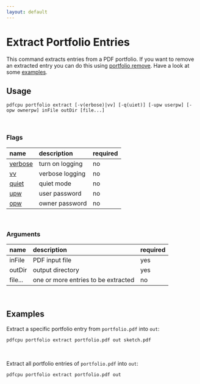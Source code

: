 ```yaml
---
layout: default
---
```


# Extract Portfolio Entries

This command extracts entries from a PDF portfolio. 
If you want to remove an extracted entry you can do this using [portfolio remove](portfolio_remove.md). Have a look at some [examples](#examples).

## Usage

```
pdfcpu portfolio extract [-v(erbose)|vv] [-q(uiet)] [-upw userpw] [-opw ownerpw] inFile outDir [file...]
```

<br>

### Flags

| name                                          | description       | required
|:----------------------------------------------|:------------------|:--------
| [verbose](../getting_started/common_flags.md) | turn on logging   | no
| [vv](../getting_started/common_flags.md)      | verbose logging   | no
| [quiet](../getting_started/common_flags.md)   | quiet mode        | no
| [upw](../getting_started/common_flags.md)     | user password     | no
| [opw](../getting_started/common_flags.md)     | owner password    | no

<br>

### Arguments

| name         | description         | required
|:-------------|:--------------------|:--------
| inFile       | PDF input file      | yes
| outDir       | output directory    | yes
| file...      | one or more entries to be extracted | no

<br>

## Examples

Extract a specific portfolio entry from `portfolio.pdf` into `out`:

```sh
pdfcpu portfolio extract portfolio.pdf out sketch.pdf
```

<br>

Extract all portfolio entries of `portfolio.pdf` into `out`:

```sh
pdfcpu portfolio extract portfolio.pdf out
```
